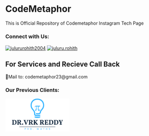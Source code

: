 # CodeMetaphor

This is Official Repository of Codemetaphor Instagram Tech Page


<h3 align="left">Connect with Us:</h3>
<p align="left">
<a href="https://www.linkedin.com/company/codemetaphor/" target="blank"><img align="center" src="https://raw.githubusercontent.com/rahuldkjain/github-profile-readme-generator/master/src/images/icons/Social/linked-in-alt.svg" alt="julururohith2004" height="30" width="40" /></a>
<a href="https://www.instagram.com/codemetaphor/" target="blank"><img align="center" src="https://raw.githubusercontent.com/rahuldkjain/github-profile-readme-generator/master/src/images/icons/Social/instagram.svg" alt="juluru.rohith" height="30" width="40" /></a>
</p>

<h2>For Services and Recieve Call Back</h2>
💬Mail to: codemetaphor23@gmail.com 
<p>

<h3>Our Previous Clients:</h3>
<a href="https://vrkreddy.com/">
    <img width="200" src="assests/blue white minimalist bulb math logo design (2).png" />

</a>

</p>
